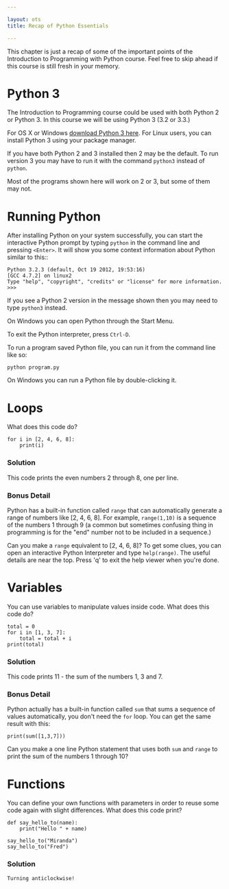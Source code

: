 ```yaml
---

layout: ots
title: Recap of Python Essentials

---
```


This chapter is just a recap of some of the important points of the Introduction to Programming with Python course. Feel free to skip ahead if this course is still fresh in your memory.

# Python 3

The Introduction to Programming course could be used with both Python 2 or Python 3. In this course we will be using Python 3 (3.2 or 3.3.)

For OS X or Windows [download Python 3 here](http://python.org/download/). For Linux users, you can install Python 3 using your package manager.

If you have both Python 2 and 3 installed then 2 may be the default. To run version 3 you may have to run it with the command `python3` instead of `python`.

Most of the programs shown here will work on 2 or 3, but some of them may not.

# Running Python

After installing Python on your system successfully, you can start the
interactive Python prompt by typing `python` in the command line and
pressing `<Enter>`.  It will show you some context information about
Python similar to this::

    Python 3.2.3 (default, Oct 19 2012, 19:53:16) 
    [GCC 4.7.2] on linux2
    Type "help", "copyright", "credits" or "license" for more information.
    >>> 

If you see a Python 2 version in the message shown then you may need to type `python3` instead.

On Windows you can open Python through the Start Menu.

To exit the Python interpreter, press `Ctrl-D`.

To run a program saved Python file, you can run it from the command line like so:

    python program.py

On Windows you can run a Python file by double-clicking it.


# Loops

What does this code do?

    for i in [2, 4, 6, 8]:
        print(i)

### Solution

This code prints the even numbers 2 through 8, one per line.

### Bonus Detail

Python has a built-in function called `range` that can automatically generate a range of numbers like [2, 4, 6, 8]. For example, `range(1,10)` is a sequence of the numbers 1 through 9 (a common but sometimes confusing thing in programming is for the "end" number not to be included in a sequence.)

Can you make a `range` equivalent to [2, 4, 6, 8]? To get some clues, you can open an interactive Python Interpreter and type `help(range)`. The useful details are near the top. Press 'q' to exit the help viewer when you're done.


# Variables

You can use variables to manipulate values inside code. What does this code do?

    total = 0
    for i in [1, 3, 7]:
        total = total + i
    print(total)

### Solution

This code prints 11 - the sum of the numbers 1, 3 and 7.

### Bonus Detail

Python actually has a built-in function called `sum` that sums a sequence of values automatically, you don't need the `for` loop. You can get the same result with this:

    print(sum([1,3,7]))

Can you make a one line Python statement that uses both `sum` and `range` to print the sum of the numbers 1 through 10?


# Functions

You can define your own functions with parameters in order to reuse some code again with slight differences. What does this code print?

    def say_hello_to(name):
        print("Hello " + name)
    
    say_hello_to("Miranda")
    say_hello_to("Fred")
    
### Solution

    Turning anticlockwise!

